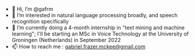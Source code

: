- 👋 Hi, I’m @gafrm
- 👀 I’m interested in natural language processing broadly, and speech recognition specifically
- 🌱 I’m currently doing a 4-month internship in "text mining and machine learning"; I'll be starting an MSc in Voice Technology at the University of Groningen (Netherlands) in September 2022
- 📫 How to reach me : gabriel.frazer.mckee@gmail.com

<!---
gafrm/gafrm is a ✨ special ✨ repository because its `README.md` (this file) appears on your GitHub profile.
You can click the Preview link to take a look at your changes.
--->
